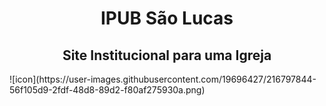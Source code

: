 <h1 align="center">IPUB São Lucas</h1>
<h2 align="center">Site Institucional para uma Igreja</h2>
![icon](https://user-images.githubusercontent.com/19696427/216797844-56f105d9-2fdf-48d8-89d2-f80af275930a.png)
